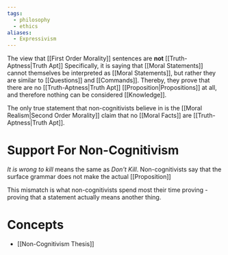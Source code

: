 ```yaml
---
tags:
  - philosophy
  - ethics
aliases:
  - Expressivism
---
```

The view that [[First Order Morality]] sentences are **not** [[Truth-Aptness|Truth Apt]]
Specifically, it is saying that [[Moral Statements]] cannot themselves be interpreted as [[Moral Statements]], but rather they are similar to [[Questions]] and [[Commands]].
Thereby, they prove that there are no [[Truth-Aptness|Truth Apt]] [[Proposition|Propositions]] at all, and therefore nothing can be considered [[Knowledge]].

The only true statement that non-cognitivists believe in is the [[Moral Realism|Second Order Morality]] claim that no [[Moral Facts]] are [[Truth-Aptness|Truth Apt]]. 
# Support For Non-Cognitivism
*It is wrong to kill* means the same as *Don't Kill*.
Non-cognitivists say that the surface grammar does not make the actual [[Proposition]]

This mismatch is what non-cognitivists spend most their time proving - proving that a statement actually means another thing.

# Concepts
- [[Non-Cognitivism Thesis]]